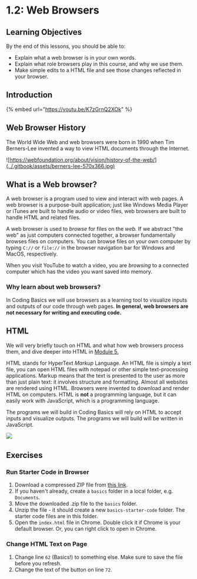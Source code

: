 # 1.2: Web Browsers

## Learning Objectives

By the end of this lessons, you should be able to:

* Explain what a web browser is in your own words.
* Explain what role browsers play in this course, and why we use them.
* Make simple edits to a HTML file and see those changes reflected in your browser.

## Introduction

{% embed url="https://youtu.be/K7zGrnQ2XOk" %}

## Web Browser History

The World Wide Web and web browsers were born in 1990 when Tim Berners-Lee invented a way to view HTML documents through the Internet.

![https://webfoundation.org/about/vision/history-of-the-web/](../.gitbook/assets/berners-lee-570x366.jpg)

## What is a Web browser?

A web browser is a program used to view and interact with web pages. A web browser is a purpose-built application; just like Windows Media Player or iTunes are built to handle audio or video files, web browsers are built to handle HTML and related files.

A web browser is used to _browse_ for files on the _web._ If we abstract "the web" as just computers connected together, a browser fundamentally browses files on computers. You can browse files on your own computer by typing `C://` or `file://` in the browser navigation bar for Windows and MacOS, respectively.

When you visit YouTube to watch a video, you are _browsing_ to a connected computer which has the video you want saved into memory.

### Why learn about web browsers?

In Coding Basics we will use browsers as a learning tool to visualize inputs and outputs of our code through web pages. **In general, web browsers are not necessary for writing and executing code.**

## HTML

We will very briefly touch on HTML and what how web browsers process them, and dive deeper into HTML in [Module 5.](broken-reference)

HTML stands for HyperText _Markup_ Language. An HTML file is simply a text file, you can open HTML files with notepad or other simple text-processing applications. Markup means that the text is presented to the user as more than just plain text: it involves structure and formatting. Almost all websites are rendered using HTML. Browsers were invented to download and render HTML on computers. HTML is **not** a programming language, but it can easily work with JavaScript, which is a programming language.

The programs we will build in Coding Basics will rely on HTML to accept inputs and visualize outputs. The programs we will build will be written in JavaScript.

![](https://internetingishard.netlify.app/html-markup-0761f7.562e8e23.png)

## Exercises

### Run Starter Code in Browser

1. Download a compressed ZIP file from [this link](https://github.com/rocketacademy/swe101-starter-code/archive/main.zip).
2. If you haven't already, create a `basics` folder in a local folder, e.g. `Documents`.
3. Move the downloaded .zip file to the `basics` folder.
4. Unzip the file - it should create a new `basics-starter-code` folder. The starter code files are in this folder.
5. Open the `index.html` file in Chrome. Double click it if Chrome is your default browser. Or, you can right click to open in Chrome.

### Change HTML Text on Page

1. Change line `62` (Basics!) to something else. Make sure to save the file before you refresh.
2. Change the text of the button on line `72`.
